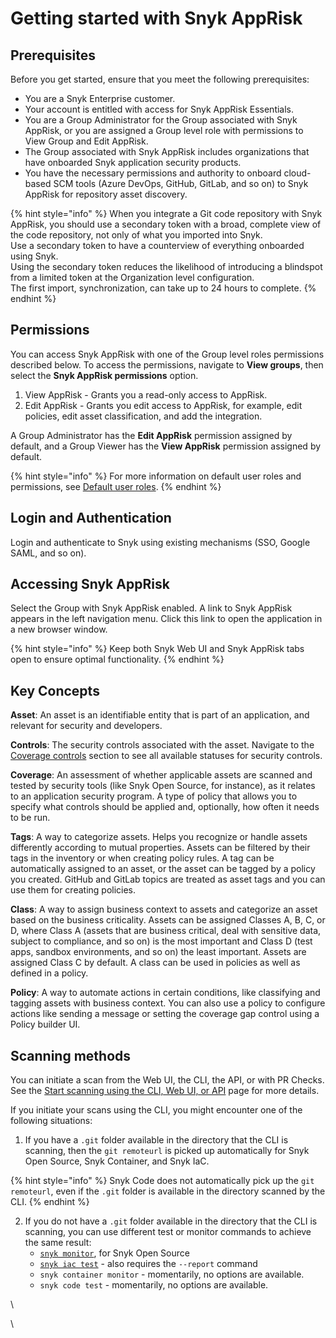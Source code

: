 # Getting started with Snyk AppRisk

## Prerequisites

Before you get started, ensure that you meet the following prerequisites:&#x20;

* You are a Snyk Enterprise customer.
* Your account is entitled with access for Snyk AppRisk Essentials.
* You are a Group Administrator for the Group associated with Snyk AppRisk, or you are assigned a Group level role with permissions to View Group and Edit AppRisk.&#x20;
* The Group associated with Snyk AppRisk includes organizations that have onboarded Snyk application security products.
* You have the necessary permissions and authority to onboard cloud-based SCM tools (Azure DevOps, GitHub, GitLab, and so on) to Snyk AppRisk for repository asset discovery.

{% hint style="info" %}
When you integrate a Git code repository with Snyk AppRisk, you should use a secondary token with a broad, complete view of the code repository, not only of what you imported into Snyk. \
Use a secondary token to have a counterview of everything onboarded using Snyk. \
Using the secondary token reduces the likelihood of introducing a blindspot from a limited token at the Organization level configuration. \
The first import, synchronization, can take up to 24 hours to complete.
{% endhint %}

## Permissions

You can access Snyk AppRisk with one of the Group level roles permissions described below. To access the permissions, navigate to **View groups**, then select the **Snyk AppRisk permissions** option.

1. View AppRisk - Grants you a read-only access to AppRisk.
2. Edit AppRisk - Grants you edit access to AppRisk, for example, edit policies, edit asset classification, and add the integration.

A Group Administrator has the **Edit AppRisk** permission assigned by default, and a Group Viewer has the **View AppRisk** permission assigned by default.

{% hint style="info" %}
For more information on default user roles and permissions, see [Default user roles](../../snyk-admin/user-roles/pre-defined-roles.md).
{% endhint %}

## Login and Authentication

Login and authenticate to Snyk using existing mechanisms (SSO, Google SAML, and so on).

## Accessing Snyk AppRisk

Select the Group with Snyk AppRisk enabled. A link to Snyk AppRisk appears in the left navigation menu. Click this link to open the application in a new browser window.

{% hint style="info" %}
Keep both Snyk Web UI and Snyk AppRisk tabs open to ensure optimal functionality.
{% endhint %}

## Key Concepts

**Asset**: An asset is an identifiable entity that is part of an application, and relevant for security and developers.&#x20;

**Controls**: The security controls associated with the asset. Navigate to the [Coverage controls](policies-for-snyk-apprisk/use-cases-for-policies/coverage-control-policy-use-case.md) section to see all available statuses for security controls.

**Coverage**: An assessment of whether applicable assets are scanned and tested by security tools (like Snyk Open Source, for instance), as it relates to an application security program.  A type of policy that allows you to specify what controls should be applied and, optionally, how often it needs to be run.

**Tags**: A way to categorize assets. Helps you recognize or handle assets differently according to mutual properties. Assets can be filtered by their tags in the inventory or when creating policy rules. A tag can be automatically assigned to an asset, or the asset can be tagged by a policy you created. GitHub and GitLab topics are treated as asset tags and you can use them for creating policies.&#x20;

**Class**: A way to assign business context to assets and categorize an asset based on the business criticality. Assets can be assigned Classes A, B, C, or D, where Class A (assets that are business critical, deal with sensitive data, subject to compliance, and so on) is the most important and Class D (test apps, sandbox environments, and so on) the least important. Assets are assigned Class C by default. A class can be used in policies as well as defined in a policy.

**Policy**: A way to automate actions in certain conditions, like classifying and tagging assets with business context. You can also use a policy to configure actions like sending a message or setting the coverage gap control using a Policy builder UI.

## Scanning methods

You can initiate a scan from the Web UI, the CLI, the API, or with PR Checks. See the [Start scanning using the CLI, Web UI, or API](../../scan-with-snyk/start-scanning-using-the-cli-web-ui-or-api.md) page for more details.

If you initiate your scans using the CLI, you might encounter one of the following situations:

1. If you have a `.git` folder available in the directory that the CLI is scanning, then the `git remoteurl` is picked up automatically for Snyk Open Source, Snyk Container, and Snyk IaC.&#x20;

{% hint style="info" %}
Snyk Code does not automatically pick up the `git remoteurl`, even if the `.git` folder is available in the directory scanned by the CLI.
{% endhint %}

2. If you do not have a `.git` folder available in the directory that the CLI is scanning, you can use different test or monitor commands to achieve the same result:
   * [`snyk monitor`](../../snyk-cli/commands/monitor.md#remote-repo-url-less-than-url-greater-than), for Snyk Open Source
   * [`snyk iac test`](../../snyk-cli/commands/iac-test.md#remote-repo-url-less-than-url-greater-than) - also requires the `--report` command
   * `snyk container monitor` - momentarily, no options are available.
   * `snyk code test` - momentarily, no options are available.





\


\
